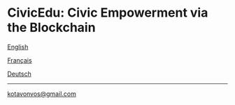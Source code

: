 # CivicEdu:  Civic Empowerment via the Blockchain 

[English](README.EN.md)

[Français](README.FR.md)

[Deutsch](README.DE.md)

---

kotavonvos@gmail.com
